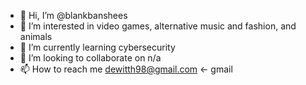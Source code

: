 - 👋 Hi, I’m @blankbanshees
- 👀 I’m interested in video games, alternative music and fashion, and animals
- 🌱 I’m currently learning cybersecurity
- 💞️ I’m looking to collaborate on n/a
- 📫 How to reach me dewitth98@gmail.com <- gmail

<!---
blankbanshees/blankbanshees is a ✨ special ✨ repository because its `README.md` (this file) appears on your GitHub profile.
You can click the Preview link to take a look at your changes.
--->
